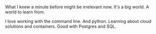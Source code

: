 What I knew a minute before might be irrelevant now. It's a big world. A world to learn from.

I love working with the command line. And python.
Learning about cloud solutions and containers.
Good with Postgres and SQL.
